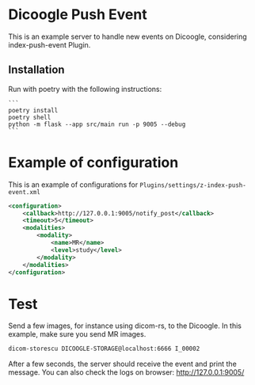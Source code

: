 # Dicoogle Push Event 

This is an example server to handle new events on Dicoogle, considering index-push-event Plugin.

## Installation

Run with poetry with the following instructions:
    
    ```
    poetry install
    poetry shell
    python -m flask --app src/main run -p 9005 --debug
    ```

# Example of configuration

This is an example of configurations for `Plugins/settings/z-index-push-event.xml`

```xml
<configuration>
    <callback>http://127.0.0.1:9005/notify_post</callback>
    <timeout>5</timeout>
    <modalities>
        <modality>
            <name>MR</name>
            <level>study</level>
        </modality>
    </modalities>
</configuration>

```

# Test

Send a few images, for instance using dicom-rs, to the Dicoogle. In this example, make sure you send MR images.

```bash
dicom-storescu DICOOGLE-STORAGE@localhost:6666 I_00002
```

After a few seconds, the server should receive the event and print the message. You can also check the logs on browser:
http://127.0.0.1:9005/
